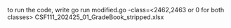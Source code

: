 
to run the code, write go run modified.go -class=<2462,2463 or 0 for both classes>  CSF111_202425_01_GradeBook_stripped.xlsx
